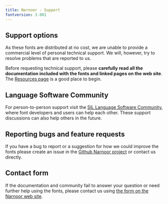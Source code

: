 ```yaml
---
title: Narnoor - Support
fontversion: 3.001
---
```


## Support options

As these fonts are distributed at no cost, we are unable to provide a commercial level of personal technical support. We will, however, try to resolve problems that are reported to us.

Before requesting technical support, please **carefully read all the documentation included with the fonts and linked pages on the web site**. The [Resources page](resources.md) is a good place to begin.

## Language Software Community

For person-to-person support visit the [SIL Language Software Community](https://community.software.sil.org/c/silfonts), where font developers and users can help each other. These support discussions can also help others in the future.

## Reporting bugs and feature requests

If you have a bug to report or a suggestion for how we could improve the fonts please create an issue in the [Github Narnoor project](https://github.com/silnrsi/font-narnoor/issues) or contact us directly.

## Contact form

If the documentation and community fail to answer your question or need further help using the fonts, please contact us using [the form on the Narnoor web site](https://software.sil.org/narnoor/#contact).
